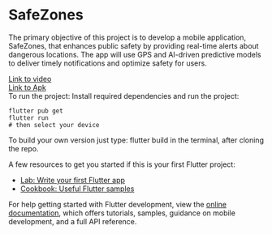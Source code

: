 # SafeZones
The primary objective of this project is to develop a mobile application, SafeZones, that enhances public safety by providing real-time alerts about dangerous locations. The app will use GPS and AI-driven predictive models to deliver timely notifications and optimize safety for users.

[Link to video](https://drive.google.com/file/d/148bTnqBxP98kSioGt8Jdu51pBKAqMkOi/view?usp=drive_link) <br>
[Link to Apk](https://drive.google.com/file/d/1kMU1M_m9CPdgExdhUHl5rOtPZJGmRFV4/view?usp=drive_link) <br>
To run the project:
Install required dependencies and run the project:
```
flutter pub get
flutter run
# then select your device
```

To build your own version just type: flutter build in the terminal, after cloning the repo.

A few resources to get you started if this is your first Flutter project:

- [Lab: Write your first Flutter app](https://docs.flutter.dev/get-started/codelab)
- [Cookbook: Useful Flutter samples](https://docs.flutter.dev/cookbook)

For help getting started with Flutter development, view the
[online documentation](https://docs.flutter.dev/), which offers tutorials,
samples, guidance on mobile development, and a full API reference.
